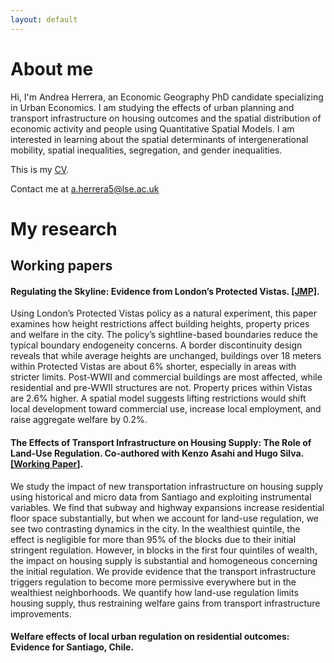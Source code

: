 ```yaml
---
layout: default
---
```


# About me

Hi, I'm Andrea Herrera, an Economic Geography PhD candidate specializing in Urban Economics. I am studying the effects of urban planning and transport infrastructure on housing outcomes and the spatial distribution of economic activity and people using Quantitative Spatial Models. I am interested in learning about the spatial determinants of intergenerational mobility, spatial inequalities, segregation, and gender inequalities.

<p>This is my <a href="/assets/pdf/CV_ANDREA HERRERA (english).pdf" class="custom-link">CV</a>.</p> 

<p> Contact me at <a href="mailto:a.herrera5@lse.ac.uk" class="custom-link">a.herrera5@lse.ac.uk</a> </p>

# My research
## Working papers

#### Regulating the Skyline: Evidence from London’s Protected Vistas.  <a href="/assets/pdf/TREA.pdf" class="custom-link">[JMP]</a>.

Using London’s Protected Vistas policy as a natural experiment, this paper examines how height restrictions affect building heights, property prices and welfare in the city. The policy’s sightline-based boundaries reduce the typical boundary endogeneity concerns. A border discontinuity design reveals that while average heights are unchanged, buildings over 18 meters within Protected Vistas are about 6% shorter, especially in areas with stricter limits. Post-WWII and commercial buildings are most affected, while residential and pre-WWII structures are not. Property prices within Vistas are 2.6% higher. A spatial model suggests lifting restrictions would shift local development toward commercial use, increase local employment, and raise aggregate welfare by 0.2%.

#### The Effects of Transport Infrastructure on Housing Supply: The Role of Land-Use Regulation. Co-authored with Kenzo Asahi and Hugo Silva. <a href="/assets/pdf/TREA.pdf" class="custom-link">[Working Paper]</a>.

We study the impact of new transportation infrastructure on housing supply using historical and micro data from Santiago and exploiting instrumental variables. We find that subway and highway expansions increase residential floor space substantially, but when we account for land-use regulation, we see two contrasting dynamics in the city. In the wealthiest quintile, the effect is negligible for more than 95% of the blocks due to their initial stringent regulation. However, in blocks in the first four quintiles of wealth, the impact on housing supply is substantial and homogeneous concerning the initial regulation. We provide evidence that the transport infrastructure triggers regulation to become more permissive everywhere but in the wealthiest neighborhoods. We quantify how land-use regulation limits housing supply, thus restraining welfare gains from transport infrastructure improvements.

#### Welfare effects of local urban regulation on residential outcomes: Evidence for Santiago, Chile.
